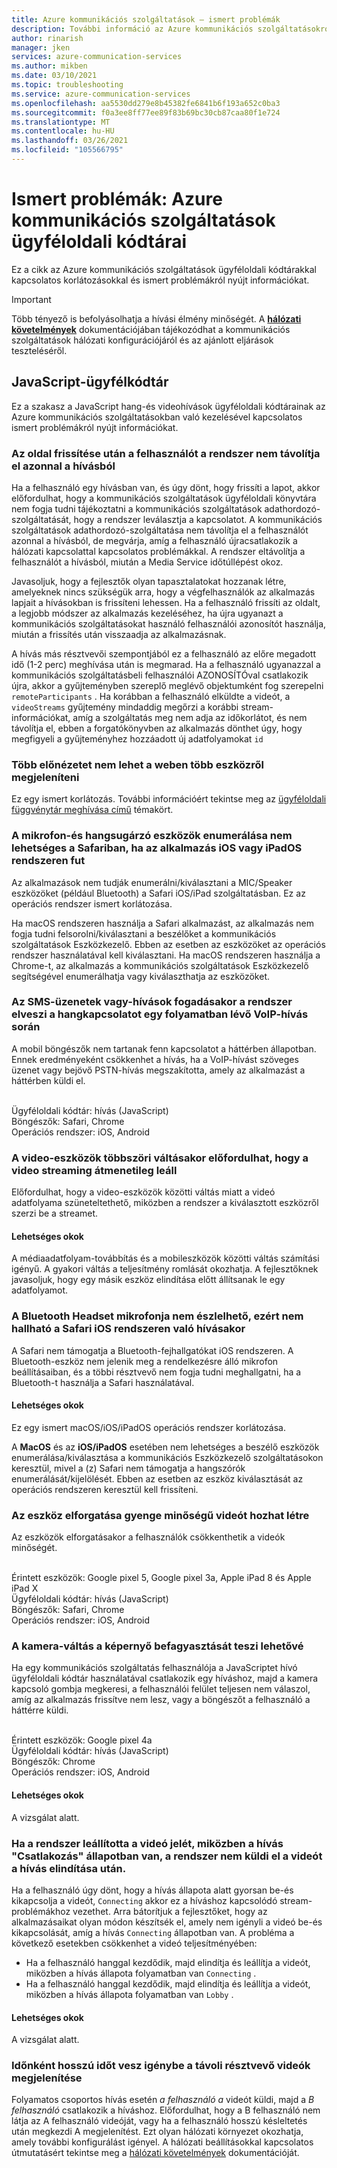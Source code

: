 ```yaml
---
title: Azure kommunikációs szolgáltatások – ismert problémák
description: További információ az Azure kommunikációs szolgáltatásokról
author: rinarish
manager: jken
services: azure-communication-services
ms.author: mikben
ms.date: 03/10/2021
ms.topic: troubleshooting
ms.service: azure-communication-services
ms.openlocfilehash: aa5530dd279e8b45382fe6841b6f193a652c0ba3
ms.sourcegitcommit: f0a3ee8ff77ee89f83b69bc30cb87caa80f1e724
ms.translationtype: MT
ms.contentlocale: hu-HU
ms.lasthandoff: 03/26/2021
ms.locfileid: "105566795"
---
```

# <a name="known-issues-azure-communication-services-client-libraries"></a>Ismert problémák: Azure kommunikációs szolgáltatások ügyféloldali kódtárai
Ez a cikk az Azure kommunikációs szolgáltatások ügyféloldali kódtárakkal kapcsolatos korlátozásokkal és ismert problémákról nyújt információkat.

> [!IMPORTANT]
> Több tényező is befolyásolhatja a hívási élmény minőségét. A **[hálózati követelmények](https://docs.microsoft.com/azure/communication-services/concepts/voice-video-calling/network-requirements)** dokumentációjában tájékozódhat a kommunikációs szolgáltatások hálózati konfigurációjáról és az ajánlott eljárások teszteléséről.


## <a name="javascript-client-library"></a>JavaScript-ügyfélkódtár

Ez a szakasz a JavaScript hang-és videohívások ügyféloldali kódtárainak az Azure kommunikációs szolgáltatásokban való kezelésével kapcsolatos ismert problémákról nyújt információkat.

### <a name="after-refreshing-the-page-user-is-not-removed-from-the-call-immediately"></a>Az oldal frissítése után a felhasználót a rendszer nem távolítja el azonnal a hívásból 
Ha a felhasználó egy hívásban van, és úgy dönt, hogy frissíti a lapot, akkor előfordulhat, hogy a kommunikációs szolgáltatások ügyféloldali könyvtára nem fogja tudni tájékoztatni a kommunikációs szolgáltatások adathordozó-szolgáltatását, hogy a rendszer leválasztja a kapcsolatot. A kommunikációs szolgáltatások adathordozó-szolgáltatása nem távolítja el a felhasználót azonnal a hívásból, de megvárja, amíg a felhasználó újracsatlakozik a hálózati kapcsolattal kapcsolatos problémákkal. A rendszer eltávolítja a felhasználót a hívásból, miután a Media Service időtúllépést okoz.

Javasoljuk, hogy a fejlesztők olyan tapasztalatokat hozzanak létre, amelyeknek nincs szükségük arra, hogy a végfelhasználók az alkalmazás lapjait a hívásokban is frissíteni lehessen. Ha a felhasználó frissíti az oldalt, a legjobb módszer az alkalmazás kezeléséhez, ha újra ugyanazt a kommunikációs szolgáltatásokat használó felhasználói azonosítót használja, miután a frissítés után visszaadja az alkalmazásnak.

A hívás más résztvevői szempontjából ez a felhasználó az előre megadott idő (1-2 perc) meghívása után is megmarad. Ha a felhasználó ugyanazzal a kommunikációs szolgáltatásbeli felhasználói AZONOSÍTÓval csatlakozik újra, akkor a gyűjteményben szereplő meglévő objektumként fog szerepelni `remoteParticipants` .
Ha korábban a felhasználó elküldte a videót, a `videoStreams` gyűjtemény mindaddig megőrzi a korábbi stream-információkat, amíg a szolgáltatás meg nem adja az időkorlátot, és nem távolítja el, ebben a forgatókönyvben az alkalmazás dönthet úgy, hogy megfigyeli a gyűjteményhez hozzáadott új adatfolyamokat `id` 


### <a name="its-not-possible-to-render-multiple-previews-from-multiple-devices-on-web"></a>Több előnézetet nem lehet a weben több eszközről megjeleníteni
Ez egy ismert korlátozás. További információért tekintse meg az [ügyféloldali függvénytár meghívása című](https://docs.microsoft.com/azure/communication-services/concepts/voice-video-calling/calling-sdk-features) témakört.

### <a name="enumeration-of-the-microphone-and-speaker-devices-is-not-possible-in-safari-when-the-application-runs-on-ios-or-ipados"></a>A mikrofon-és hangsugárzó eszközök enumerálása nem lehetséges a Safariban, ha az alkalmazás iOS vagy iPadOS rendszeren fut 
Az alkalmazások nem tudják enumerálni/kiválasztani a MIC/Speaker eszközöket (például Bluetooth) a Safari iOS/iPad szolgáltatásban. Ez az operációs rendszer ismert korlátozása.

Ha macOS rendszeren használja a Safari alkalmazást, az alkalmazás nem fogja tudni felsorolni/kiválasztani a beszélőket a kommunikációs szolgáltatások Eszközkezelő. Ebben az esetben az eszközöket az operációs rendszer használatával kell kiválasztani. Ha macOS rendszeren használja a Chrome-t, az alkalmazás a kommunikációs szolgáltatások Eszközkezelő segítségével enumerálhatja vagy kiválaszthatja az eszközöket.

### <a name="audio-connectivity-is-lost-when-receiving-sms-messages-or-calls-during-an-ongoing-voip-call"></a>Az SMS-üzenetek vagy-hívások fogadásakor a rendszer elveszi a hangkapcsolatot egy folyamatban lévő VoIP-hívás során
A mobil böngészők nem tartanak fenn kapcsolatot a háttérben állapotban. Ennek eredményeként csökkenhet a hívás, ha a VoIP-hívást szöveges üzenet vagy bejövő PSTN-hívás megszakította, amely az alkalmazást a háttérben küldi el.

<br/>Ügyféloldali kódtár: hívás (JavaScript)
<br/>Böngészők: Safari, Chrome
<br/>Operációs rendszer: iOS, Android

### <a name="repeatedly-switching-video-devices-may-cause-video-streaming-to-temporarily-stop"></a>A video-eszközök többszöri váltásakor előfordulhat, hogy a video streaming átmenetileg leáll

Előfordulhat, hogy a video-eszközök közötti váltás miatt a videó adatfolyama szüneteltethető, miközben a rendszer a kiválasztott eszközről szerzi be a streamet.

#### <a name="possible-causes"></a>Lehetséges okok
A médiaadatfolyam-továbbítás és a mobileszközök közötti váltás számítási igényű. A gyakori váltás a teljesítmény romlását okozhatja. A fejlesztőknek javasoljuk, hogy egy másik eszköz elindítása előtt állítsanak le egy adatfolyamot.

### <a name="bluetooth-headset-microphone-is-not-detected-therefore-is-not-audible-during-the-call-on-safari-on-ios"></a>A Bluetooth Headset mikrofonja nem észlelhető, ezért nem hallható a Safari iOS rendszeren való hívásakor
A Safari nem támogatja a Bluetooth-fejhallgatókat iOS rendszeren. A Bluetooth-eszköz nem jelenik meg a rendelkezésre álló mikrofon beállításaiban, és a többi résztvevő nem fogja tudni meghallgatni, ha a Bluetooth-t használja a Safari használatával.

#### <a name="possible-causes"></a>Lehetséges okok
Ez egy ismert macOS/iOS/iPadOS operációs rendszer korlátozása. 

A **MacOS** és az **iOS/iPadOS** esetében nem lehetséges a beszélő eszközök enumerálása/kiválasztása a kommunikációs Eszközkezelő szolgáltatásokon keresztül, mivel a (z) Safari nem támogatja a hangszórók enumerálását/kijelölését. Ebben az esetben az eszköz kiválasztását az operációs rendszeren keresztül kell frissíteni.

### <a name="rotation-of-a-device-can-create-poor-video-quality"></a>Az eszköz elforgatása gyenge minőségű videót hozhat létre
Az eszközök elforgatásakor a felhasználók csökkenthetik a videók minőségét.

<br/>Érintett eszközök: Google pixel 5, Google pixel 3a, Apple iPad 8 és Apple iPad X
<br/>Ügyféloldali kódtár: hívás (JavaScript)
<br/>Böngészők: Safari, Chrome
<br/>Operációs rendszer: iOS, Android


### <a name="camera-switching-makes-the-screen-freeze"></a>A kamera-váltás a képernyő befagyasztását teszi lehetővé 
Ha egy kommunikációs szolgáltatás felhasználója a JavaScriptet hívó ügyféloldali kódtár használatával csatlakozik egy híváshoz, majd a kamera kapcsoló gombja megkeresi, a felhasználói felület teljesen nem válaszol, amíg az alkalmazás frissítve nem lesz, vagy a böngészőt a felhasználó a háttérre küldi.

<br/>Érintett eszközök: Google pixel 4a
<br/>Ügyféloldali kódtár: hívás (JavaScript)
<br/>Böngészők: Chrome
<br/>Operációs rendszer: iOS, Android


#### <a name="possible-causes"></a>Lehetséges okok
A vizsgálat alatt.

### <a name="if-the-video-signal-was-stopped-while-the-call-is-in-connecting-state-the-video-will-not-be-sent-after-the-call-started"></a>Ha a rendszer leállította a videó jelét, miközben a hívás "Csatlakozás" állapotban van, a rendszer nem küldi el a videót a hívás elindítása után. 
Ha a felhasználó úgy dönt, hogy a hívás állapota alatt gyorsan be-és kikapcsolja a videót, `Connecting` akkor ez a híváshoz kapcsolódó stream-problémákhoz vezethet. Arra bátorítjuk a fejlesztőket, hogy az alkalmazásaikat olyan módon készítsék el, amely nem igényli a videó be-és kikapcsolását, amíg a hívás `Connecting` állapotban van. A probléma a következő esetekben csökkenhet a videó teljesítményében:

 - Ha a felhasználó hanggal kezdődik, majd elindítja és leállítja a videót, miközben a hívás állapota folyamatban van `Connecting` .
 - Ha a felhasználó hanggal kezdődik, majd elindítja és leállítja a videót, miközben a hívás állapota folyamatban van `Lobby` .


#### <a name="possible-causes"></a>Lehetséges okok
A vizsgálat alatt.

###  <a name="sometimes-it-takes-a-long-time-to-render-remote-participant-videos"></a>Időnként hosszú időt vesz igénybe a távoli résztvevő videók megjelenítése
Folyamatos csoportos hívás esetén _a felhasználó a_ videót küldi, majd a _B felhasználó_ csatlakozik a híváshoz. Előfordulhat, hogy a B felhasználó nem látja az A felhasználó videóját, vagy ha a felhasználó hosszú késleltetés után megkezdi A megjelenítést. Ezt olyan hálózati környezet okozhatja, amely további konfigurálást igényel. A hálózati beállításokkal kapcsolatos útmutatásért tekintse meg a [hálózati követelmények](https://docs.microsoft.com/azure/communication-services/concepts/voice-video-calling/network-requirements) dokumentációját.
